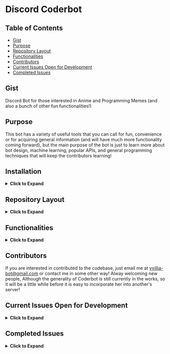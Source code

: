 # Discord Coderbot

## Table of Contents
 - [Gist](https://github.com/nnrogers515/discord-coderbot#gist)
 - [Purpose](https://github.com/nnrogers515/discord-coderbot#purpose)
 - [Repository Layout](https://github.com/nnrogers515/discord-coderbot#repository-layout)
 - [Functionalities](https://github.com/nnrogers515/discord-coderbot#functionalities)
 - [Contributors](https://github.com/nnrogers515/discord-coderbot#contributors)
 - [Current Issues Open for Development](https://github.com/nnrogers515/discord-coderbot#current-issues-open-for-development)
 - [Completed Issues](https://github.com/nnrogers515/discord-coderbot#completed-issues)


## Gist
Discord Bot for those interested in Anime and Programming Memes (and also a bunch of other fun functionalities!)

## Purpose
This bot has a variety of useful tools that you can call for fun, convenience or for acquiring general information (and will have much more functionality coming forward), but the main purpose of the bot is just to learn more about bot design, machine learning, popular APIs, and general programming techniques that will keep the contributors learning!

## Installation

<details>
  <summary> <strong>Click to Expand</strong></summary>
Currently in the process of being generalized. As of the current time, the best way to access Coderbot would be to:

1. Fork this codebase
2. Create a discord bot via the [Developer Portal](https://discord.com/developers/applications) (I recommend [here](https://codeburst.io/discord-bot-tutorial-2020-a8a2e37e347c) for a good and thorough walkthrough!)
3. Give the bot any permissions you want (her @mention functionalities may be buggy unless she has some permissions, but otherwise she works fine for general purpose)
4. Take the bot-id TOKEN from your new application and put it as the "TOKEN" environment variable (either in a .env or as a config variable for hosts such as Heroku), then adjust the IDs within src/coderbot.py to match your channel IDs (found sending a message in discord containing "\#Channel-Name"

<em> However, That Sounds Like a Lot of Work! </em>

We are working to streamline this! We will try to make this as least painful as possible moving forward, but for now, if you are interested in using the bot, and stuck on setting it up, let me know via email to yvillia-bot@gmail.com or in the discussions, and I will do my best to help you!
</details>

## Repository Layout

<details>
  <summary> <strong>Click to Expand</strong></summary>

- .github/ - Contains Workflow and Issue Templates
- src/     - Contains Python Backend for Coderbot
    - bot.py - Classfile for Coderbot. Contains State Information and Discord Client Instance
    - coderbot.py - General Discord Client Event Responses and Commands
    - function.py - Helper Functions and Handlers for Dialogue, Reactions, and Commands
    - redditAPI.py - Initializes a Reddit Instance using Coderbot's Reddit Credentials

- test/    - Contains unit testing for functions
    - test_bot.py - Unit Tests for bot.py Class Functions
    - test_coderbot.py - Unit Tests for coderbot.py Discord Event Handlers
    - test_function.py - Unit Tests for Helper Functions and Handlers
    - test_redditAPI.py - Unit Test of Reddit Instance Initialization

- websrc/  - Contains frontend components for Django Heroku Webapp
    - Still in Development

- .replit - If you want to code on Repl.it
- Dockerfile - If you want to try to containerize Coderbot
- Procfile - For Heroku Worker Dyno (also the commands for local execution)
</details>

## Functionalities

<details>
  <summary> <strong>Click to Expand</strong></summary>

  Sample Functionalities:
  - !Poll - Produces Emote Reactions on Message for Suitible for Polls
  - !Flip or !Coin - Returns "Heads" or "Tails" on Request
  - !Roll #d# - Return the result of dice rolls where the # before the d represents the number of dice thrown (maximum 100 for performance and spam prevention reasons), and the number after the d represents the number of faces on each die.
  - !Help - Displays a List of Commands
  - !Pogchamp @mention ... - Fun Chat Command
  - !Ban @mention ... - Not a Ban but a Punishment!
  - Sleep and Awake Protocols - If you find her to be annoying, simply tell her to sleep with "Oyasumi" and she won't answer commands until woken up with "Ohayo", you can see her current state under her profile in discord
  - Good Bot and Bad Bot, as well as list functionalities will be coming soon, along with a bunch of other features
  - !wiki [article name] - get wikipedia summary of an article
  - !8ball [text] Answer controversial questions
  - !math [expression] Check out https://gamma.sympy.org/ for a list of commands
  - !matex [latex expresion] Do math in the latex format

  For more documentation checkout the Wiki Pages (when they are finished!)
</details>

## Contributors
  If you are interested in contributed to the codebase, just email me at yvillia-bot@gmail.com or contact me in some other way! Alway welcoming new people, Although the generality of Coderbot is still currently in the works, so it will be a little while before it is easy to incorporate her into another's server!

## Current Issues Open for Development

<details>
  <summary> <strong>Click to Expand</strong></summary>

<!-- openIssueTable -->

| Title                                                                                                                           |         Status          |                                                          Assignee                                                          | Body                                                                                                                                                                                                                                                                                                                                                                                                                                                                                                              |
| :------------------------------------------------------------------------------------------------------------------------------ | :---------------------: | :------------------------------------------------------------------------------------------------------------------------: | :---------------------------------------------------------------------------------------------------------------------------------------------------------------------------------------------------------------------------------------------------------------------------------------------------------------------------------------------------------------------------------------------------------------------------------------------------------------------------------------------------------------- |
| <a href="https://github.com/nnrogers515/discord-coderbot/issues/31">Add math commands</a>                                       | :eight_spoked_asterisk: |   <a href="https://github.com/RynoXLI"><img src="https://avatars.githubusercontent.com/u/40377123?v=4" width="20" /></a>   | ### Summary of Idea:<br /><br />Using sympy, make a math interpreter<br />...                                                                                                                                                                                                                                                                                                                                                                                                                                     |
| <a href="https://github.com/nnrogers515/discord-coderbot/pull/24">Bump aiohttp from 3.7.3 to 3.7.4</a>                          | :eight_spoked_asterisk: |                                                                                                                            | Bumps [aiohttp](https://github.com/aio-libs/aiohttp) from 3.7.3 to 3.7.4.<details>                                                                                                                                                                                                                                                                                                                                                                                                                                |
                                                                                                                                                                                                                                                                                           <summary>Changelog</summary>                                                                                                                                                                                                                                                                                                                                                                                                                                                                                       
                                                                                                                                                                                                                                                                                           <p><em>Sourced from <a href="https://github.com/aio-libs/aiohttp/blob/master/CHANGES.rst">aiohttp's changelog</a>.</em></p>                                                                                                                                                                                                                                                                                                                                                                                        
                                                                                                                                                                                                                                                                                           <blockquote>                                                                                                                                                                                                                                                                                                                                                                                                                                                                                                       
                                                                                                                                                                                                                                                                                           <h1>3.7.4 (2021-02-25)</h1>                                                                                                                                                                                                                                                                                                                                                                                                                                                                                        
                                                                                                                                                                                                                                                                                           <h2>Bugfixes</h2>                                                                                                                                                                                                                                                                                                                                                                                                                                                                                                  
                                                                                                                                                                                                                                                                                           <ul>                                                                                                                                                                                                                                                                                                                                                                                                                                                                                                               
                                                                                                                                                                                                                                                                                           <li>                                                                                                                                                                                                                                                                                                                                                                                                                                                                                                               
                                                                                                                                                                                                                                                                                           <p><strong>(SECURITY BUG)</strong> Started preventing open redirects in the                                                                                                                                                                                                                                                                                                                                                                                                                                        
                                                                                                                                                                                                                                                                                           <code>aiohttp.web.normalize_path_middleware</code> middleware. For                                                                                                                                                                                                                                                                                                                                                                                                                                                 
                                                                                                                                                                                                                                                                                           more details, see                                                                                                                                                                                                                                                                                                                                                                                                                                                                                                  
                                                                                                                                                                                                                                                                                           <a href="https://github.com/aio-libs/aiohttp/security/advisories/GHSA-v6wp-4m6f-gcjg">https://github.com/aio-libs/aiohttp/security/advisories/GHSA-v6wp-4m6f-gcjg</a>.</p>                                                                                                                                                                                                                                                                                                                                         
                                                                                                                                                                                                                                                                                           <p>Thanks to <code>Beast Glatisant &lt;https://github.com/g147&gt;</code>__ for                                                                                                                                                                                                                                                                                                                                                                                                                                    
                                                                                                                                                                                                                                                                                           finding the first instance of this issue and <code>Jelmer Vernooĳ &lt;https://jelmer.uk/&gt;</code>__ for reporting and tracking it down                                                                                                                                                                                                                                                                                                                                                                           
                                                                                                                                                                                                                                                                                           in aiohttp.                                                                                                                                                                                                                                                                                                                                                                                                                                                                                                        
                                                                                                                                                                                                                                                                                           <code>[#5497](https://github.com/aio-libs/aiohttp/issues/5497) &lt;https://github.com/aio-libs/aiohttp/issues/5497&gt;</code>_</p>                                                                                                                                                                                                                                                                                                                                                                                 
                                                                                                                                                                                                                                                                                           </li>                                                                                                                                                                                                                                                                                                                                                                                                                                                                                                              
                                                                                                                                                                                                                                                                                           <li>                                                                                                                                                                                                                                                                                                                                                                                                                                                                                                               
                                                                                                                                                                                                                                                                                           <p>Fix interpretation difference of the pure-Python and the Cython-based                                                                                                                                                                                                                                                                                                                                                                                                                                           
                                                                                                                                                                                                                                                                                           HTTP parsers construct a <code>yarl.URL</code> object for HTTP request-target.</p>                                                                                                                                                                                                                                                                                                                                                                                                                                 
                                                                                                                                                                                                                                                                                           <p>Before this fix, the Python parser would turn the URI's absolute-path                                                                                                                                                                                                                                                                                                                                                                                                                                           
                                                                                                                                                                                                                                                                                           for <code>//some-path</code> into <code>/</code> while the Cython code preserved it as                                                                                                                                                                                                                                                                                                                                                                                                                             
                                                                                                                                                                                                                                                                                           <code>//some-path</code>. Now, both do the latter.                                                                                                                                                                                                                                                                                                                                                                                                                                                                 
                                                                                                                                                                                                                                                                                           <code>[#5498](https://github.com/aio-libs/aiohttp/issues/5498) &lt;https://github.com/aio-libs/aiohttp/issues/5498&gt;</code>_</p>                                                                                                                                                                                                                                                                                                                                                                                 
                                                                                                                                                                                                                                                                                           </li>                                                                                                                                                                                                                                                                                                                                                                                                                                                                                                              
                                                                                                                                                                                                                                                                                           </ul>                                                                                                                                                                                                                                                                                                                                                                                                                                                                                                              
                                                                                                                                                                                                                                                                                           <hr />                                                                                                                                                                                                                                                                                                                                                                                                                                                                                                             
                                                                                                                                                                                                                                                                                           </blockquote>                                                                                                                                                                                                                                                                                                                                                                                                                                                                                                      
                                                                                                                                                                                                                                                                                           </details>                                                                                                                                                                                                                                                                                                                                                                                                                                                                                                         
                                                                                                                                                                                                                                                                                           <details>                                                                                                                                                                                                                                                                                                                                                                                                                                                                                                          
                                                                                                                                                                                                                                                                                           <summary>Commits</summary>                                                                                                                                                                                                                                                                                                                                                                                                                                                                                         
                                                                                                                                                                                                                                                                                           <ul>                                                                                                                                                                                                                                                                                                                                                                                                                                                                                                               
                                                                                                                                                                                                                                                                                           <li><a href="https://github.com/aio-libs/aiohttp/commit/0a26acc1de9e1b0244456b7881ec16ba8bb64fc3"><code>0a26acc</code></a> Bump aiohttp to v3.7.4 for a security release</li>                                                                                                                                                                                                                                                                                                                                      
                                                                                                                                                                                                                                                                                           <li><a href="https://github.com/aio-libs/aiohttp/commit/021c416c18392a111225bc7326063dc4a99a5138"><code>021c416</code></a> Merge branch 'ghsa-v6wp-4m6f-gcjg' into master</li>                                                                                                                                                                                                                                                                                                                                     
                                                                                                                                                                                                                                                                                           <li><a href="https://github.com/aio-libs/aiohttp/commit/4ed7c25b537f71c6245bb74d6b20e5867db243ab"><code>4ed7c25</code></a> Bump chardet from 3.0.4 to 4.0.0 (<a href="https://github-redirect.dependabot.com/aio-libs/aiohttp/issues/5333">#5333</a>)</li>                                                                                                                                                                                                                                                         
                                                                                                                                                                                                                                                                                           <li><a href="https://github.com/aio-libs/aiohttp/commit/b61f0fdffc887df24244ba7bdfe8567c580240ff"><code>b61f0fd</code></a> Fix how pure-Python HTTP parser interprets <code>//</code></li>                                                                                                                                                                                                                                                                                                                         
                                                                                                                                                                                                                                                                                           <li><a href="https://github.com/aio-libs/aiohttp/commit/5c1efbc32c46820250bd25440bb7ea96cb05abe9"><code>5c1efbc</code></a> Bump pre-commit from 2.9.2 to 2.9.3 (<a href="https://github-redirect.dependabot.com/aio-libs/aiohttp/issues/5322">#5322</a>)</li>                                                                                                                                                                                                                                                      
                                                                                                                                                                                                                                                                                           <li><a href="https://github.com/aio-libs/aiohttp/commit/007507580137efcc0a20391a0792f39b337d9c1a"><code>0075075</code></a> Bump pygments from 2.7.2 to 2.7.3 (<a href="https://github-redirect.dependabot.com/aio-libs/aiohttp/issues/5318">#5318</a>)</li>                                                                                                                                                                                                                                                        
                                                                                                                                                                                                                                                                                           <li><a href="https://github.com/aio-libs/aiohttp/commit/5085173d947e6cc01b6daf1aa48fe7698834c569"><code>5085173</code></a> Bump multidict from 5.0.2 to 5.1.0 (<a href="https://github-redirect.dependabot.com/aio-libs/aiohttp/issues/5308">#5308</a>)</li>                                                                                                                                                                                                                                                       
                                                                                                                                                                                                                                                                                           <li><a href="https://github.com/aio-libs/aiohttp/commit/5d1a75e68d278c641c90021409f4eb5de1810e5e"><code>5d1a75e</code></a> Bump pre-commit from 2.9.0 to 2.9.2 (<a href="https://github-redirect.dependabot.com/aio-libs/aiohttp/issues/5290">#5290</a>)</li>                                                                                                                                                                                                                                                      
                                                                                                                                                                                                                                                                                           <li><a href="https://github.com/aio-libs/aiohttp/commit/6724d0e7a944fd7e3a710dc292d785fa8fe424fd"><code>6724d0e</code></a> Bump pre-commit from 2.8.2 to 2.9.0 (<a href="https://github-redirect.dependabot.com/aio-libs/aiohttp/issues/5273">#5273</a>)</li>                                                                                                                                                                                                                                                      
                                                                                                                                                                                                                                                                                           <li><a href="https://github.com/aio-libs/aiohttp/commit/c688451ce31b914c71b11d2ac6c326b0c87e6d1f"><code>c688451</code></a> Removed duplicate timeout parameter in ClientSession reference docs. (<a href="https://github-redirect.dependabot.com/aio-libs/aiohttp/issues/5262">#5262</a>) ...</li>                                                                                                                                                                                                                 
                                                                                                                                                                                                                                                                                           <li>See full diff in <a href="https://github.com/aio-libs/aiohttp/compare/v3.7.3...v3.7.4">compare view</a></li>                                                                                                                                                                                                                                                                                                                                                                                                   
                                                                                                                                                                                                                                                                                           </ul>                                                                                                                                                                                                                                                                                                                                                                                                                                                                                                              
                                                                                                                                                                                                                                                                                           </details>                                                                                                                                                                                                                                                                                                                                                                                                                                                                                                         
                                                                                                                                                                                                                                                                                           <br />                                                                                                                                                                                                                                                                                                                                                                                                                                                                                                             
                                                                                                                                                                                                                                                                                                                                                                                                                                                                                                                                                                                                                                                                                                                                                                                                              
                                                                                                                                                                                                                                                                                                                                                                                                                                                                                                                                                                                                                                                                                                                                                                                                              
                                                                                                                                                                                                                                                                                           [![Dependabot compatibility score](https://dependabot-badges.githubapp.com/badges/compatibility_score?dependency-name=aiohttp&package-manager=pip&previous-version=3.7.3&new-version=3.7.4)](https://docs.github.com/en/github/managing-security-vulnerabilities/about-dependabot-security-updates#about-compatibility-scores)                                                                                                                                                                                     
                                                                                                                                                                                                                                                                                                                                                                                                                                                                                                                                                                                                                                                                                                                                                                                                              
                                                                                                                                                                                                                                                                                           Dependabot will resolve any conflicts with this PR as long as you don't alter it yourself. You can also trigger a rebase manually by commenting `@dependabot rebase`.                                                                                                                                                                                                                                                                                                                                              
                                                                                                                                                                                                                                                                                                                                                                                                                                                                                                                                                                                                                                                                                                                                                                                                              
                                                                                                                                                                                                                                                                                           [//]: # (dependabot-automerge-start)                                                                                                                                                                                                                                                                                                                                                                                                                                                                               
                                                                                                                                                                                                                                                                                           [//]: # (dependabot-automerge-end)                                                                                                                                                                                                                                                                                                                                                                                                                                                                                 
                                                                                                                                                                                                                                                                                                                                                                                                                                                                                                                                                                                                                                                                                                                                                                                                              
                                                                                                                                                                                                                                                                                           ---                                                                                                                                                                                                                                                                                                                                                                                                                                                                                                                
                                                                                                                                                                                                                                                                                                                                                                                                                                                                                                                                                                                                                                                                                                                                                                                                              
                                                                                                                                                                                                                                                                                           <details>                                                                                                                                                                                                                                                                                                                                                                                                                                                                                                          
                                                                                                                                                                                                                                                                                           <summary>Dependabot commands and options</summary>                                                                                                                                                                                                                                                                                                                                                                                                                                                                 
                                                                                                                                                                                                                                                                                           <br />                                                                                                                                                                                                                                                                                                                                                                                                                                                                                                             
                                                                                                                                                                                                                                                                                                                                                                                                                                                                                                                                                                                                                                                                                                                                                                                                              
                                                                                                                                                                                                                                                                                           You can trigger Dependabot actions by commenting on this PR:                                                                                                                                                                                                                                                                                                                                                                                                                                                       
                                                                                                                                                                                                                                                                                           - `@dependabot rebase` will rebase this PR                                                                                                                                                                                                                                                                                                                                                                                                                                                                         
                                                                                                                                                                                                                                                                                           - `@dependabot recreate` will recreate this PR, overwriting any edits that have been made to it                                                                                                                                                                                                                                                                                                                                                                                                                    
                                                                                                                                                                                                                                                                                           - `@dependabot merge` will merge this PR after your CI passes on it                                                                                                                                                                                                                                                                                                                                                                                                                                                
                                                                                                                                                                                                                                                                                           - `@dependabot squash and merge` will squash and merge this PR after your CI passes on it                                                                                                                                                                                                                                                                                                                                                                                                                          
                                                                                                                                                                                                                                                                                           - `@dependabot cancel merge` will cancel a previously requested merge and block automerging                                                                                                                                                                                                                                                                                                                                                                                                                        
                                                                                                                                                                                                                                                                                           - `@dependabot reopen` will reopen this PR if it is closed                                                                                                                                                                                                                                                                                                                                                                                                                                                         
                                                                                                                                                                                                                                                                                           - `@dependabot close` will close this PR and stop Dependabot recreating it. You can achieve the same result by closing it manually                                                                                                                                                                                                                                                                                                                                                                                 
                                                                                                                                                                                                                                                                                           - `@dependabot ignore this major version` will close this PR and stop Dependabot creating any more for this major version (unless you reopen the PR or upgrade to it yourself)                                                                                                                                                                                                                                                                                                                                     
                                                                                                                                                                                                                                                                                           - `@dependabot ignore this minor version` will close this PR and stop Dependabot creating any more for this minor version (unless you reopen the PR or upgrade to it yourself)                                                                                                                                                                                                                                                                                                                                     
                                                                                                                                                                                                                                                                                           - `@dependabot ignore this dependency` will close this PR and stop Dependabot creating any more for this dependency (unless you reopen the PR or upgrade to it yourself)                                                                                                                                                                                                                                                                                                                                           
                                                                                                                                                                                                                                                                                           - `@dependabot use these labels` will set the current labels as the default for future PRs for this repo and language                                                                                                                                                                                                                                                                                                                                                                                              
                                                                                                                                                                                                                                                                                           - `@dependabot use these reviewers` will set the current reviewers as the default for future PRs for this repo and language                                                                                                                                                                                                                                                                                                                                                                                        
                                                                                                                                                                                                                                                                                           - `@dependabot use these assignees` will set the current assignees as the default for future PRs for this repo and language                                                                                                                                                                                                                                                                                                                                                                                        
                                                                                                                                                                                                                                                                                           - `@dependabot use this milestone` will set the current milestone as the default for future PRs for this repo and language                                                                                                                                                                                                                                                                                                                                                                                         
                                                                                                                                                                                                                                                                                                                                                                                                                                                                                                                                                                                                                                                                                                                                                                                                              
                                                                                                                                                                                                                                                                                           You can disable automated security fix PRs for this repo from the [Security Alerts page](https://github.com/nnrogers515/discord-coderbot/network/alerts).                                                                                                                                                                                                                                                                                                                                                          
                                                                                                                                                                                                                                                                                                                                                                                                                                                                                                                                                                                                                                                                                                                                                                                                              
                                                                                                                                                                                                                                                                                           </details>                                                                                                                                                                                                                                                                                                                                                                                                                                                                                                         
| <a href="https://github.com/nnrogers515/discord-coderbot/issues/17">Implementing Individual Chatbot Functionalities</a>         | :eight_spoked_asterisk: |                                                                                                                            | Basically utilize ML to have the bot learn from each member, and on command say something that is similar to a given member's speech pattern. This would likely take a while to make, and a very long time to test and make sure that it works properly, but this would be an enjoyable functionality in mimicry!<br /><br /><br />...                                                                                                                                                                            |
| <a href="https://github.com/nnrogers515/discord-coderbot/issues/15">Generalize Coderbot Code to work for any discord server</a> | :eight_spoked_asterisk: |                                                                                                                            | This will likely be the most difficult issue. The idea would be to make it as easy as possible for someone to take the Coderbot code and run a script to fill out the necessary server information and so forth. This may require having calls to a Rest API using a user's credentials to login to discord and pull the information in the server from there, or some other path that would require more research into. Due to how this bot operates it will be a bit difficult to setup<br /><br /><br />...    |
| <a href="https://github.com/nnrogers515/discord-coderbot/issues/14">Update README.md</a>                                        | :eight_spoked_asterisk: | <a href="https://github.com/nnrogers515"><img src="https://avatars.githubusercontent.com/u/38640928?v=4" width="20" /></a> | The README.md needs better instructions for setting up the bot for other servers and other general important information about the repository.<br /><br /><br />...                                                                                                                                                                                                                                                                                                                                               |
| <a href="https://github.com/nnrogers515/discord-coderbot/issues/13">Fix up Git Workflow</a>                                     | :eight_spoked_asterisk: | <a href="https://github.com/nnrogers515"><img src="https://avatars.githubusercontent.com/u/38640928?v=4" width="20" /></a> | Currently, the python workflow doesn't work well with how our repository is setup. I recommend looking at the .github-cli.yaml file, adding security scans and so forth through those tests (for branches outside of master, and maybe add a deploy pipeline).<br /><br /><br />...                                                                                                                                                                                                                               |
| <a href="https://github.com/nnrogers515/discord-coderbot/issues/12">Fill out the Coderbot Wiki</a>                              | :eight_spoked_asterisk: |                                                                                                                            | Our Github has a Wikipage that can be utilized as documentation for the bot functionalities. I would recommend collaborating with whoever is working on issue #7 as it is likely there would be an overlap in documentation for these portions.<br /><br /><br />...                                                                                                                                                                                                                                              |
| <a href="https://github.com/nnrogers515/discord-coderbot/issues/11">Research Alternatives to Heroku</a>                         | :eight_spoked_asterisk: | <a href="https://github.com/nnrogers515"><img src="https://avatars.githubusercontent.com/u/38640928?v=4" width="20" /></a> | While Heroku is great, it is severely limited with just free memberships. This issue involves researching into Alternatives to Heroku, with the main suggestion being AWS.<br /><br /><br />...                                                                                                                                                                                                                                                                                                                   |
| <a href="https://github.com/nnrogers515/discord-coderbot/issues/10">Create Bot Artwork</a>                                      | :eight_spoked_asterisk: |                                                                                                                            | Bot Artwork is currently just a meme of InternetExplorer-chan. It would be cool to have her own artwork or animation instead of a meme picture from my phone.<br /><br />This is really only if there is nothing else to do/someone is interested in doing this, it isn't really coding and requires a lot of time and artistic talent.<br />...                                                                                                                                                                  |
| <a href="https://github.com/nnrogers515/discord-coderbot/issues/9">Upgrade bot to run on docker</a>                             | :eight_spoked_asterisk: |                                                                                                                            | Utilizing Docker and a registry would make it easier to create multiple instances of the bot, should the desire for multiple servers become greater. Plus, it's just good for learning.<br /><br /><br />...                                                                                                                                                                                                                                                                                                      |
| <a href="https://github.com/nnrogers515/discord-coderbot/issues/8">Bot Emotions</a>                                             | :eight_spoked_asterisk: |                                                                                                                            | Currently the bot only has two states, "Asleep" and "Awake." Once chatbot functionalities have been implemented it would be cool to be able to have her switch states to varying emotions (angry, sad, etc...). <br /><br />This task would be to prepare the framework for having multiple states, likely by making changes to the bot.py class.<br />...                                                                                                                                                        |
| <a href="https://github.com/nnrogers515/discord-coderbot/issues/7">Create a Frontend Website for the Bot</a>                    | :eight_spoked_asterisk: |   <a href="https://github.com/RynoXLI"><img src="https://avatars.githubusercontent.com/u/40377123?v=4" width="20" /></a>   | Heroku utilizes a Django python front-end for our bot, which currently is only running a regular worker dyno and not a web dyno. We can create a basic website through Heroku to serve API calls and serve as a monitoring/information gathering site for the bot.<br /><br /><br />...                                                                                                                                                                                                                           |
| <a href="https://github.com/nnrogers515/discord-coderbot/issues/6">Implement a database for chat statistics</a>                 | :eight_spoked_asterisk: |                                                                                                                            | Setup and connect the bot using Heroku's database to hold statistics and collected chat information past the running instance. If there is a preferable database alternative to Heroku, then feel free to research into it and try to set up the bot on there.<br /><br /><br />...                                                                                                                                                                                                                               |
| <a href="https://github.com/nnrogers515/discord-coderbot/issues/5">Figure out Something Cool to do for the Reddit API</a>       | :eight_spoked_asterisk: |                                                                                                                            | The code base for the RedditAPI is already incorporated and functional. Think of something fun to add that the bot can do by pulling from reddit (i.e. daily image posts, statistics, automatically pulling saved posts and posting them, etc...). RedditAPI documentation found [here](https://praw.readthedocs.io/en/latest/code_overview/reddit_instance.html#praw.Reddit).<br /><br />Note: We are utilizing the PRAW library to make API access easier https://asyncpraw.readthedocs.io/en/latest/.<br />... |
| <a href="https://github.com/nnrogers515/discord-coderbot/issues/4">Implement Music Functionality</a>                            | :eight_spoked_asterisk: |                                                                                                                            | This can be anything from playing music on command, to recommending songs that people have been listening to on spotify, or etc... <br /><br /><br />...                                                                                                                                                                                                                                                                                                                                                          |
| <a href="https://github.com/nnrogers515/discord-coderbot/issues/3">Reorganize and Document the Code</a>                         | :eight_spoked_asterisk: |                                                                                                                            | Prettify the code a bit and make things more readable. The more organized you can make it the better, just make sure it works. For proper documentation and file organizations see [Google's Python Style Guide](https://google.github.io/styleguide/pyguide.html).<br /><br /><br />...                                                                                                                                                                                                                          |
| <a href="https://github.com/nnrogers515/discord-coderbot/issues/1">Enable Chatbot ML Features</a>                               | :eight_spoked_asterisk: |                                                                                                                            | Implement a way to train the bot to respond using machine learning. If possible, live-learning while chatting with others would be beneficial to improving her performance.<br /><br /><br />...                                                                                                                                                                                                                                                                                                                  |

<!-- openIssueTable -->

</details>

## Completed Issues

<details>
 <summary> <strong>Click to Expand</strong></summary>

<!-- closedIssueTable -->

| Title                                                                                                                                        |   Status   | Assignee | Body                                                                                                                                                              |
| :------------------------------------------------------------------------------------------------------------------------------------------- | :--------: | :------: | :---------------------------------------------------------------------------------------------------------------------------------------------------------------- |
| <a href="https://github.com/nnrogers515/discord-coderbot/pull/33">Added Math and Matex functionality</a>                                     | :no_entry: |          | This push adds the Math and Matex functionality to the coderbot. Forgive me for making a large unnecessary amount of pull requests to main while developing this. |
| <a href="https://github.com/nnrogers515/discord-coderbot/pull/32">added apiball command, cleaned up 8ball command, added error message …</a> | :no_entry: |          | …when TOKEN not set                                                                                                                                               |
| <a href="https://github.com/nnrogers515/discord-coderbot/pull/30">return</a>                                                                 | :no_entry: |          |                                                                                                                                                                   |
| <a href="https://github.com/nnrogers515/discord-coderbot/pull/29">oops</a>                                                                   | :no_entry: |          |                                                                                                                                                                   |
| <a href="https://github.com/nnrogers515/discord-coderbot/pull/28">fix error</a>                                                              | :no_entry: |          |                                                                                                                                                                   |
| <a href="https://github.com/nnrogers515/discord-coderbot/pull/27">Ci cd</a>                                                                  | :no_entry: |          |                                                                                                                                                                   |
| <a href="https://github.com/nnrogers515/discord-coderbot/pull/26">Ci cd</a>                                                                  | :no_entry: |          |                                                                                                                                                                   |
| <a href="https://github.com/nnrogers515/discord-coderbot/pull/25">Ci cd</a>                                                                  | :no_entry: |          |                                                                                                                                                                   |
| <a href="https://github.com/nnrogers515/discord-coderbot/pull/23">Ryan web</a>                                                               | :no_entry: |          | Added more web routes.                                                                                                                                            |
| <a href="https://github.com/nnrogers515/discord-coderbot/pull/22">Format code</a>                                                            | :no_entry: |          | Added pre-commit to repo. The .`pre-commit-config.yaml` contains black, flake8, isortm check-yaml, end-of-file-fixer, and trailing-whitespace hooks.              |
| <a href="https://github.com/nnrogers515/discord-coderbot/pull/21">Format code</a>                                                            | :no_entry: |          | This branch used precommit to format code, to get this to work do the following. <br /><br />`precommit install`<br />...                                         |
| <a href="https://github.com/nnrogers515/discord-coderbot/pull/20">Ryan web</a>                                                               | :no_entry: |          | Providing template flask API, and pyTest                                                                                                                          |
| <a href="https://github.com/nnrogers515/discord-coderbot/pull/19">Added flask API with examples and example pytest</a>                       | :no_entry: |          | Added flask api, and added pytest for flask.                                                                                                                      |
| <a href="https://github.com/nnrogers515/discord-coderbot/pull/18">Kralinc dev</a>                                                            | :no_entry: |          |                                                                                                                                                                   |
| <a href="https://github.com/nnrogers515/discord-coderbot/pull/16">Workflow adjust</a>                                                        | :no_entry: |          | updating workflow                                                                                                                                                 |
| <a href="https://github.com/nnrogers515/discord-coderbot/pull/2">Fixed code duplication with good_bot() and error messages. Refactored…</a>  | :no_entry: |          | … epicID to serverID. Made reddit API resilient against not existing.                                                                                             |

<!-- closedIssueTable -->

</details>

